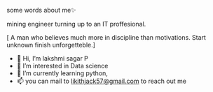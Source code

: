 some words about me✨

mining engineer turning up to an IT proffesional.
 
 [ A man who believes much more in discipline than motivations.
   Start unknown finish unforgetteble.]
- 👋 Hi, I’m lakshmi sagar P
- 👀 I’m interested in Data science 
- 🌱 I’m currently learning python,
- 📫 you can mail to likithjack57@gmail.com to reach out me

<!---
Lsagar97/Lsagar97 is a ✨ special ✨ repository because its `README.md` (this file) appears on your GitHub profile.
You can click the Preview link to take a look at your changes.
--->
